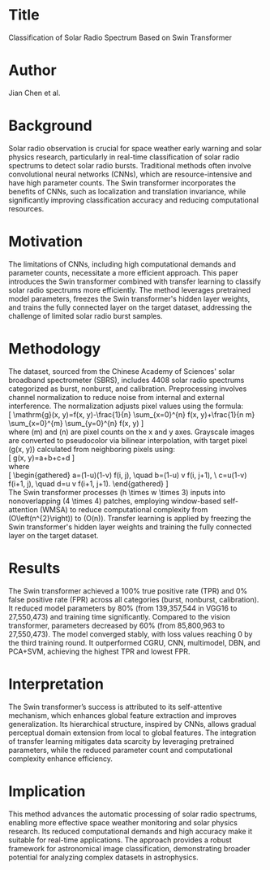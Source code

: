 # Title  
Classification of Solar Radio Spectrum Based on Swin Transformer  

# Author  
Jian Chen et al.  

# Background  
Solar radio observation is crucial for space weather early warning and solar physics research, particularly in real-time classification of solar radio spectrums to detect solar radio bursts. Traditional methods often involve convolutional neural networks (CNNs), which are resource-intensive and have high parameter counts. The Swin transformer incorporates the benefits of CNNs, such as localization and translation invariance, while significantly improving classification accuracy and reducing computational resources.  

# Motivation  
The limitations of CNNs, including high computational demands and parameter counts, necessitate a more efficient approach. This paper introduces the Swin transformer combined with transfer learning to classify solar radio spectrums more efficiently. The method leverages pretrained model parameters, freezes the Swin transformer's hidden layer weights, and trains the fully connected layer on the target dataset, addressing the challenge of limited solar radio burst samples.  

# Methodology  
The dataset, sourced from the Chinese Academy of Sciences' solar broadband spectrometer (SBRS), includes 4408 solar radio spectrums categorized as burst, nonburst, and calibration. Preprocessing involves channel normalization to reduce noise from internal and external interference. The normalization adjusts pixel values using the formula:  
\[
\mathrm{g}(x, y)=f(x, y)-\frac{1}{n} \sum_{x=0}^{n} f(x, y)+\frac{1}{n m} \sum_{x=0}^{m} \sum_{y=0}^{n} f(x, y)
\]  
where \(m\) and \(n\) are pixel counts on the x and y axes. Grayscale images are converted to pseudocolor via bilinear interpolation, with target pixel \(g(x, y)\) calculated from neighboring pixels using:  
\[
g(x, y)=a+b+c+d
\]  
where  
\[
\begin{gathered}
a=(1-u)(1-v) f(i, j), \quad b=(1-u) v f(i, j+1), \\
c=u(1-v) f(i+1, j), \quad d=u v f(i+1, j+1).
\end{gathered}
\]  
The Swin transformer processes \(h \times w \times 3\) inputs into nonoverlapping \(4 \times 4\) patches, employing window-based self-attention (WMSA) to reduce computational complexity from \(O\left(n^{2}\right)\) to \(O(n)\). Transfer learning is applied by freezing the Swin transformer's hidden layer weights and training the fully connected layer on the target dataset.  

# Results  
The Swin transformer achieved a 100\% true positive rate (TPR) and 0\% false positive rate (FPR) across all categories (burst, nonburst, calibration). It reduced model parameters by 80\% (from 139,357,544 in VGG16 to 27,550,473) and training time significantly. Compared to the vision transformer, parameters decreased by 60\% (from 85,800,963 to 27,550,473). The model converged stably, with loss values reaching 0 by the third training round. It outperformed CGRU, CNN, multimodel, DBN, and PCA+SVM, achieving the highest TPR and lowest FPR.  

# Interpretation  
The Swin transformer’s success is attributed to its self-attentive mechanism, which enhances global feature extraction and improves generalization. Its hierarchical structure, inspired by CNNs, allows gradual perceptual domain extension from local to global features. The integration of transfer learning mitigates data scarcity by leveraging pretrained parameters, while the reduced parameter count and computational complexity enhance efficiency.  

# Implication  
This method advances the automatic processing of solar radio spectrums, enabling more effective space weather monitoring and solar physics research. Its reduced computational demands and high accuracy make it suitable for real-time applications. The approach provides a robust framework for astronomical image classification, demonstrating broader potential for analyzing complex datasets in astrophysics.